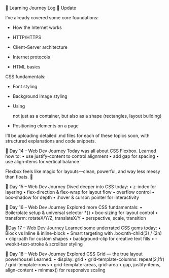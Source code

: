 📓 Learning Journey Log
🔔 Update

I’ve already covered some core foundations:

- How the Internet works

- HTTP/HTTPS

- Client–Server architecture

- Internet protocols

- HTML basics

CSS fundamentals:

- Font styling

- Background image styling

- Using <div> not just as a container, but also as a shape (rectangles, layout building)

- Positioning elements on a page

I’ll be uploading detailed .md files for each of these topics soon, with structured explanations and code snippets.

📓 Day 14 – Web Dev Journey
Today was all about CSS Flexbox.
Learned how to:
• use justify-content to control alignment
• add gap for spacing
• use align-items for vertical balance

Flexbox feels like magic for layouts—clean, powerful, and way less messy than floats. 🚀

📓 Day 15 – Web Dev Journey
Dived deeper into CSS today:
• z-index for layering
• flex-direction & flex-wrap for layout flow
• overflow control
• box-shadow for depth
• :hover & cursor: pointer for interactivity

📓 Day 16 – Web Dev Journey
Explored more CSS fundamentals:
• Boilerplate setup & universal selector *{}
• box-sizing for layout control
• transform: rotateX/Y/Z, translateX/Y
• perspective, scale, transition

📓Day 17 – Web Dev Journey
Learned some underrated CSS gems today:
• Block vs Inline & inline-block
• Smart targeting with .box:nth-child(3) / (2n)
• clip-path for custom shapes
• background-clip for creative text fills
• -webkit-text-stroke & scrollbar styling

📓 Day 18 – Web Dev Journey
Explored CSS Grid — the true layout powerhouse!
Learned:
• display: grid
• grid-template-columns: repeat(2,1fr) / grid-template-rows
• grid-template-areas, grid-area
• gap, justify-items, align-content
• minmax() for responsive scaling

